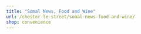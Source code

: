 ```yaml
---
title: "Somal News, Food and Wine"
url: /chester-le-street/somal-news-food-and-wine/
shop: convenience
---
```

